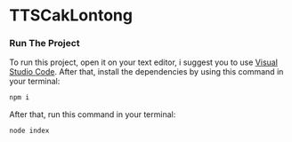 # TTSCakLontong

### Run The Project
To run this project, open it on your text editor, i suggest you to use [Visual Studio Code](https://code.visualstudio.com/).
After that, install the dependencies by using this command in your terminal:
```sh
npm i
```

After that, run this command in your terminal:
```sh
node index
```
